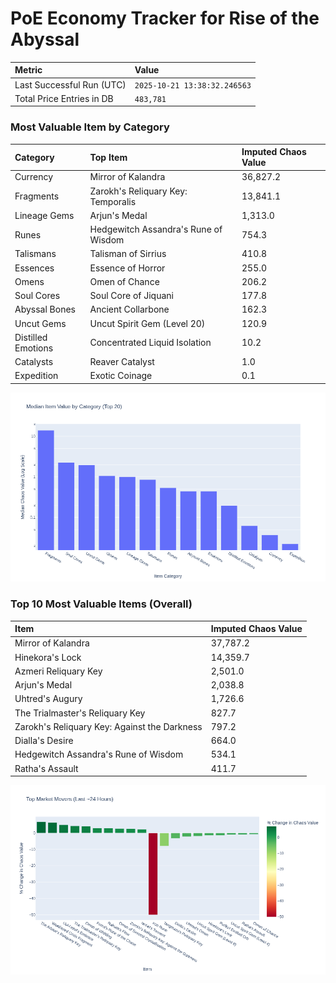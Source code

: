# PoE Economy Tracker for Rise of the Abyssal

<!-- START_MAINTENANCE -->
| Metric | Value |
|:---|:---|
| Last Successful Run (UTC) | `2025-10-21 13:38:32.246563` |
| Total Price Entries in DB | `483,781` |

<!-- END_MAINTENANCE -->

<!-- START_DATAFRAME_DEBUG -->
<!-- END_DATAFRAME_DEBUG -->

<!-- START_CATEGORY_ANALYSIS -->
### Most Valuable Item by Category
| Category | Top Item | Imputed Chaos Value |
| :--- | :--- | :--- |
| Currency | Mirror of Kalandra | 36,827.2 |
| Fragments | Zarokh's Reliquary Key: Temporalis | 13,841.1 |
| Lineage Gems | Arjun's Medal | 1,313.0 |
| Runes | Hedgewitch Assandra's Rune of Wisdom | 754.3 |
| Talismans | Talisman of Sirrius | 410.8 |
| Essences | Essence of Horror | 255.0 |
| Omens | Omen of Chance | 206.2 |
| Soul Cores | Soul Core of Jiquani | 177.8 |
| Abyssal Bones | Ancient Collarbone | 162.3 |
| Uncut Gems | Uncut Spirit Gem (Level 20) | 120.9 |
| Distilled Emotions | Concentrated Liquid Isolation | 10.2 |
| Catalysts | Reaver Catalyst | 1.0 |
| Expedition | Exotic Coinage | 0.1 |


![Category Analysis Chart](charts/category_analysis.png)
<!-- END_ANALYSIS -->

<!-- START_ANALYSIS -->
### Top 10 Most Valuable Items (Overall)
| Item | Imputed Chaos Value |
| :--- | :--- |
| Mirror of Kalandra | 37,787.2 |
| Hinekora's Lock | 14,359.7 |
| Azmeri Reliquary Key | 2,501.0 |
| Arjun's Medal | 2,038.8 |
| Uhtred's Augury | 1,726.6 |
| The Trialmaster's Reliquary Key | 827.7 |
| Zarokh's Reliquary Key: Against the Darkness | 797.2 |
| Dialla's Desire | 664.0 |
| Hedgewitch Assandra's Rune of Wisdom | 534.1 |
| Ratha's Assault | 411.7 |


![Market Movers Chart](charts/market_movers.png)
<!-- END_ANALYSIS -->
